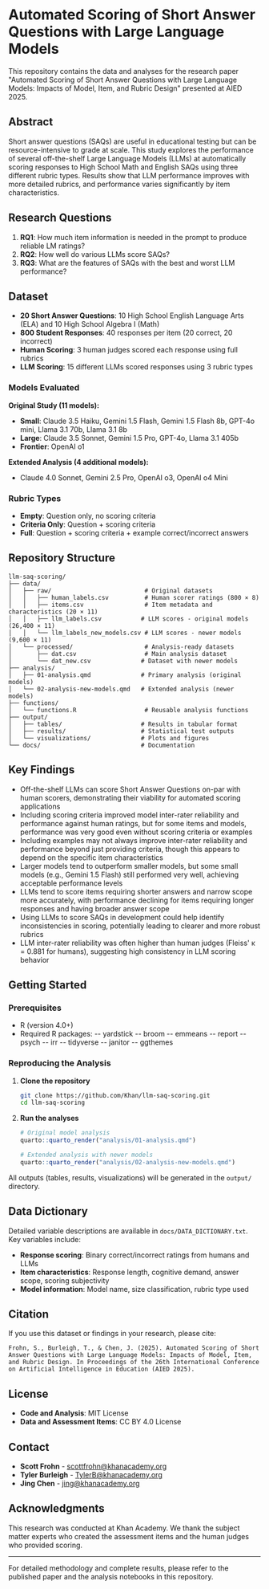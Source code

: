 # Automated Scoring of Short Answer Questions with Large Language Models

This repository contains the data and analyses for the research paper "Automated Scoring of Short Answer Questions with Large Language Models: Impacts of Model, Item, and Rubric Design" presented at AIED 2025.

## Abstract

Short answer questions (SAQs) are useful in educational testing but can be resource-intensive to grade at scale. This study explores the performance of several off-the-shelf Large Language Models (LLMs) at automatically scoring responses to High School Math and English SAQs using three different rubric types. Results show that LLM performance improves with more detailed rubrics, and performance varies significantly by item characteristics.

## Research Questions

1. **RQ1**: How much item information is needed in the prompt to produce reliable LM ratings?
2. **RQ2**: How well do various LLMs score SAQs?
3. **RQ3**: What are the features of SAQs with the best and worst LLM performance?

## Dataset

- **20 Short Answer Questions**: 10 High School English Language Arts (ELA) and 10 High School Algebra I (Math)
- **800 Student Responses**: 40 responses per item (20 correct, 20 incorrect)
- **Human Scoring**: 3 human judges scored each response using full rubrics
- **LLM Scoring**: 15 different LLMs scored responses using 3 rubric types

### Models Evaluated

**Original Study (11 models):**
- **Small**: Claude 3.5 Haiku, Gemini 1.5 Flash, Gemini 1.5 Flash 8b, GPT-4o mini, Llama 3.1 70b, Llama 3.1 8b
- **Large**: Claude 3.5 Sonnet, Gemini 1.5 Pro, GPT-4o, Llama 3.1 405b
- **Frontier**: OpenAI o1

**Extended Analysis (4 additional models):**
- Claude 4.0 Sonnet, Gemini 2.5 Pro, OpenAI o3, OpenAI o4 Mini

### Rubric Types

- **Empty**: Question only, no scoring criteria
- **Criteria Only**: Question + scoring criteria
- **Full**: Question + scoring criteria + example correct/incorrect answers

## Repository Structure

```
llm-saq-scoring/
├── data/
│   ├── raw/                          # Original datasets
│   │   ├── human_labels.csv          # Human scorer ratings (800 × 8)
│   │   ├── items.csv                 # Item metadata and characteristics (20 × 11)
│   │   ├── llm_labels.csv           # LLM scores - original models (26,400 × 11)
│   │   └── llm_labels_new_models.csv # LLM scores - newer models (9,600 × 11)
│   └── processed/                    # Analysis-ready datasets
│       ├── dat.csv                   # Main analysis dataset
│       └── dat_new.csv              # Dataset with newer models
├── analysis/
│   ├── 01-analysis.qmd              # Primary analysis (original models)
│   └── 02-analysis-new-models.qmd   # Extended analysis (newer models)
├── functions/
│   └── functions.R                   # Reusable analysis functions
├── output/
│   ├── tables/                      # Results in tabular format
│   ├── results/                     # Statistical test outputs  
│   └── visualizations/              # Plots and figures
└── docs/                            # Documentation
```

## Key Findings
- Off-the-shelf LLMs can score Short Answer Questions on-par with human scorers, demonstrating their viability for automated scoring applications
- Including scoring criteria improved model inter-rater reliability and performance against human ratings, but for some items and models, performance was very good even without scoring criteria or examples
- Including examples may not always improve inter-rater reliability and performance beyond just providing criteria, though this appears to depend on the specific item characteristics
- Larger models tend to outperform smaller models, but some small models (e.g., Gemini 1.5 Flash) still performed very well, achieving acceptable performance levels
- LLMs tend to score items requiring shorter answers and narrow scope more accurately, with performance declining for items requiring longer responses and having broader answer scope
- Using LLMs to score SAQs in development could help identify inconsistencies in scoring, potentially leading to clearer and more robust rubrics
- LLM inter-rater reliability was often higher than human judges (Fleiss' κ = 0.881 for humans), suggesting high consistency in LLM scoring behavior


## Getting Started

### Prerequisites

- R (version 4.0+)
- Required R packages: 
-- yardstick
-- broom
-- emmeans
-- report
-- psych
-- irr
-- tidyverse
-- janitor
-- ggthemes

### Reproducing the Analysis

1. **Clone the repository**
   ```bash
   git clone https://github.com/Khan/llm-saq-scoring.git
   cd llm-saq-scoring
   ```

2. **Run the analyses**
   ```r
   # Original model analysis
   quarto::quarto_render("analysis/01-analysis.qmd")
   
   # Extended analysis with newer models  
   quarto::quarto_render("analysis/02-analysis-new-models.qmd")
   ```

All outputs (tables, results, visualizations) will be generated in the `output/` directory.

## Data Dictionary

Detailed variable descriptions are available in `docs/DATA_DICTIONARY.txt`. Key variables include:

- **Response scoring**: Binary correct/incorrect ratings from humans and LLMs
- **Item characteristics**: Response length, cognitive demand, answer scope, scoring subjectivity
- **Model information**: Model name, size classification, rubric type used

## Citation

If you use this dataset or findings in your research, please cite:

```
Frohn, S., Burleigh, T., & Chen, J. (2025). Automated Scoring of Short Answer Questions with Large Language Models: Impacts of Model, Item, and Rubric Design. In Proceedings of the 26th International Conference on Artificial Intelligence in Education (AIED 2025).
```

## License

- **Code and Analysis**: MIT License
- **Data and Assessment Items**: CC BY 4.0 License

## Contact

- **Scott Frohn** - scottfrohn@khanacademy.org
- **Tyler Burleigh** - TylerB@khanacademy.org
- **Jing Chen** - jing@khanacademy.org

## Acknowledgments

This research was conducted at Khan Academy. We thank the subject matter experts who created the assessment items and the human judges who provided scoring.

---

For detailed methodology and complete results, please refer to the published paper and the analysis notebooks in this repository.
